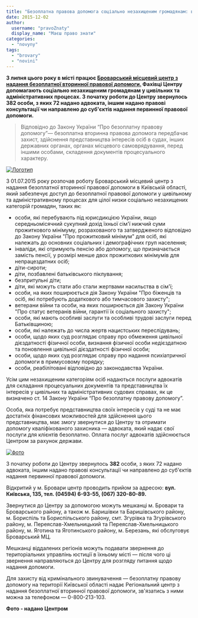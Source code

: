 ```yaml
---
title: "Безоплатна правова допомога соціально незахищеним громадянам: вже півроку у Броварах"
date: 2015-12-02
author: 
  username: "pravoZnaty"
  display_name: "Маєш право знати"
categories: 
  - "novyny"
tags: 
  - "brovary"
  - "novini"
---
```


**З липня цього року в місті працює [Броварський місцевий центр з надання безоплатної вторинної правової допомоги.](https://mpz.brovary.org/u-brovarah-vidkryvsya-tsentr-bezkoshtovnyh-advokativ-dlya-sotsialno-nezahyshhenyh-gromadyan/) Фахівці Центру допомагають соціально незахищеним громадянам у цивільних та адміністративних процесах. З початку роботи до Центру звернулось 382 особи, з яких 72 надано адвоката, іншим надано правові консультації чи направлено до суб'єктів надання первинної правової допомоги.**

> Відповідно до Закону України “Про безоплатну правову допомогу”— безоплатна вторинна правова допомога передбачає захист, здійснення представництва інтересів осіб в судах, інших державних органах, органах місцевого самоврядування, перед іншими особами, складення документів процесуального характеру.

[![Логотип](https://mpz.brovary.org/wp-content/uploads/2015/12/Logotyp.png)](https://mpz.brovary.org/wp-content/uploads/2015/12/Logotyp.png)

З 01.07.2015 року розпочав роботу Броварський місцевий центр з надання безоплатної вторинної правової допомоги в Київській області, який забезпечує доступ до безоплатної правової допомоги у цивільному та адміністративному процесах для цілої низки соціально незахищених категорій громадян, таких як:

- особи, які перебувають під юрисдикцією України, якщо середньомісячний сукупний дохід їхньої сім'ї нижчий суми прожиткового мінімуму, розрахованого та затвердженого відповідно до Закону України "Про прожитковий мінімум" для осіб, які належать до основних соціальних і демографічних груп населення;
- інваліди, які отримують пенсію або допомогу, що призначається замість пенсії, у розмірі менше двох прожиткових мінімумів для непрацездатних осіб;
- діти-сироти;
- діти, позбавлені батьківського піклування;
- безпритульні діти;
- діти, які можуть стати або стали жертвами насильства в сім'ї;
- особи, на яких поширюється дія Закону України "Про біженців та осіб, які потребують додаткового або тимчасового захисту";
- ветерани війни та особи, на яких поширюється дія Закону України "Про статус ветеранів війни, гарантії їх соціального захисту";
- особи, які мають особливі заслуги та особливі трудові заслуги перед Батьківщиною;
- особи, які належать до числа жертв нацистських переслідувань;
- особи, щодо яких суд розглядає справу про обмеження цивільної дієздатності фізичної особи, визнання фізичної особи недієздатною та поновлення цивільної дієздатності фізичної особи;
- особи, щодо яких суд розглядає справу про надання психіатричної допомоги в примусовому порядку;
- особи, реабілітовані відповідно до законодавства України.

Усім цим незахищеним категоріям осіб надаються послуги адвокатів для складання процесуальних документів та представництва їх інтересів у цивільних та адміністративних судових справах, як це визначено ст. 14 Закону України “Про безоплатну правову допомогу”.

Особа, яка потребує представництва своїх інтересів у суді та не має достатніх фінансових можливостей для здійснення цього представництва, має змогу звернутися до Центру та отримати допомогу кваліфікованого захисника — адвоката, який надає свої послуги для клієнтів безоплатно. Оплата послуг адвокатів здійснюється Центром за рахунок держави.

[![фото](https://mpz.brovary.org/wp-content/uploads/2015/12/foto.jpg)](https://mpz.brovary.org/wp-content/uploads/2015/12/foto.jpg)

З початку роботи до Центру звернулось **382** особи, з яких 72 надано адвоката, іншим надано правові консультації чи направлено до суб'єктів надання первинної правової допомоги.

Відкритий у м. Бровари центр проводить прийом за адресою: **вул. Київська, 135, тел. (04594) 6-93-55, (067) 320-80-89.**

Звернутися до Центру за допомогою можуть мешканці м. Бровари та Броварського району, а також м. Баришівки та Баришівського району, м. Бориспіль та Бориспільського району, смт. Згурівка та Згурівського району, м. Переяслав-Хмельницький та Переяслав-Хмельницького району, м. Яготина та Яготинського району, м. Березань, які обслуговує Броварський МЦ.

Мешканці віддалених регіонів можуть подавати звернення до територіальних управлінь юстиції в їхньому місті — після чого ці звернення направляються до Центру для розгляду питання щодо надання допомоги.

Для захисту від кримінального звинувачення — безоплатну правову допомогу на території Київської області надає Регіональний центр з надання безоплатної вторинної правової допомоги, зв'язатись з ними можна за телефоном — 0-800-213-103.

**Фото - надано Центром**
